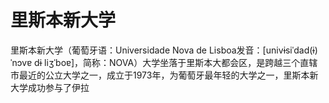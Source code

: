 # 里斯本新大学

里斯本新大学（葡萄牙语：Universidade Nova de Lisboa发音：[univɨsiˈdad(ɨ) ˈnɔvɐ dɨ liʒˈboɐ]，简称：NOVA）大学坐落于里斯本大都会区，是跨越三个直辖市最近的公立大学之一，成立于1973年，为葡萄牙最年轻的大学之一，里斯本新大学成功参与了伊拉
